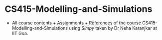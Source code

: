 # CS415-Modelling-and-Simulations
- All course contents + Assignments + References of the course CS415-Modelling-and-Simulations using *Simpy* taken by Dr Neha Karanjkar at IIT Goa.
